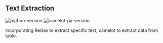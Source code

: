 ## Text Extraction
![python-version](https://img.shields.io/badge/python-3.11-blue.svg)
![camelot-py-version](https://img.shields.io/badge/camelot-py-0.11.0-red.svg)

Incorporating ReGex to extract specific text, camelot to extract data from table. 
